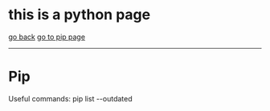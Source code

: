 # this is a python page


[go back](../../)
[go to pip page](#pipPage)








---
<a id = "pipPage"></a>

# Pip

Useful commands:
pip list --outdated
